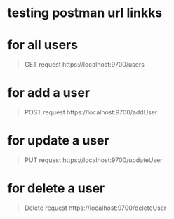 # testing postman url linkks 
# for all users
>GET request
>https://localhost:9700/users
# for add a user
>POST request
>https://localhost:9700/addUser
# for update a user
>PUT request
>https://localhost:9700/updateUser
# for delete a user
>Delete request
>https://localhost:9700/deleteUser

